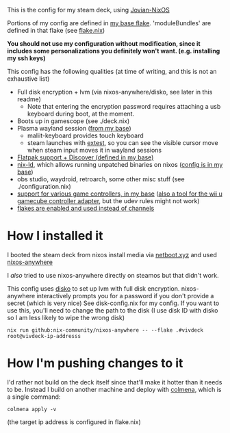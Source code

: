 This is the config for my steam deck, using [Jovian-NixOS](https://jovian-experiments.github.io/Jovian-NixOS/)

Portions of my config are defined in [my base flake](https://github.com/vivlim/nix-base/). 'moduleBundles' are defined in that flake (see [flake.nix](https://github.com/vivlim/nix-base/blob/main/flake.nix))

**You should not use my configuration without modification, since it includes some personalizations you definitely won't want. (e.g. installing my ssh keys)**

This config has the following qualities (at time of writing, and this is not an exhaustive list)

- Full disk encryption + lvm (via nixos-anywhere/disko, see later in this readme)
    - Note that entering the encryption password requires attaching a usb keyboard during boot, at the moment.
- Boots up in gamescope (see ./deck.nix)
- Plasma wayland session ([from my base](https://github.com/vivlim/nix-base/blob/main/desktop/plasma.nix))
    - maliit-keyboard provides touch keyboard
    - steam launches with [extest](https://github.com/Supreeeme/extest), so you can see the visible cursor move when steam input moves it in wayland sessions
- [Flatpak support + Discover (defined in my base)](https://github.com/vivlim/nix-base/blob/main/applications/flatpak.nix)
- [nix-ld](https://github.com/Mic92/nix-ld), which allows running unpatched binaries on nixos ([config is in my base](https://github.com/vivlim/nix-base/blob/main/applications/nix-ld.nix))
- obs studio, waydroid, retroarch, some other misc stuff (see ./configuration.nix)
- [support for various game controllers, in my base](https://github.com/vivlim/nix-base/blob/main/gaming-hardware/game-controllers.nix) ([also a tool for the wii u gamecube controller adapter](https://github.com/vivlim/nix-base/blob/main/gaming-hardware/wii-u-gc-adapter.nix), but the udev rules might not work)
- [flakes are enabled and used instead of channels](https://github.com/vivlim/nix-base/blob/dd9b5e20885497a31a950baacce02b3c0f091756/system-base/core.nix#L26)

# How I installed it
I booted the steam deck from nixos install media via [netboot.xyz](https://netboot.xyz/) and used [nixos-anywhere](https://github.com/nix-community/nixos-anywhere)

I *also* tried to use nixos-anywhere directly on steamos but that didn't work.

This config uses [disko](https://github.com/nix-community/disko) to set up lvm with full disk encryption. nixos-anywhere interactively prompts you for a password if you don't provide a secret (which is very nice)
See disk-config.nix for my config. If you want to use this, you'll need to change the path to the disk (I use disk ID with disko so I am less likely to wipe the wrong disk)

```
nix run github:nix-community/nixos-anywhere -- --flake .#vivdeck root@vivdeck-ip-addresss
```

# How I'm pushing changes to it
I'd rather not build on the deck itself since that'll make it hotter than it needs to be. Instead I build on another machine and deploy with [colmena](https://colmena.cli.rs/unstable/), which is a single command:

```
colmena apply -v
```
(the target ip address is configured in flake.nix)

